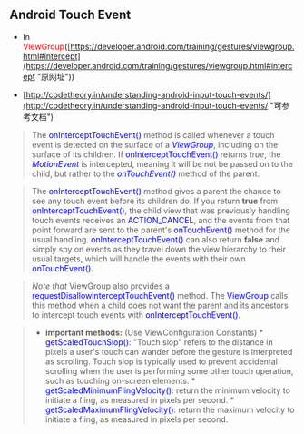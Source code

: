 ## Android Touch Event

* In <font color="red">ViewGroup</font>([https://developer.android.com/training/gestures/viewgroup.html#intercept](https://developer.android.com/training/gestures/viewgroup.html#intercept "原网址"))

* [http://codetheory.in/understanding-android-input-touch-events/](http://codetheory.in/understanding-android-input-touch-events/ "可参考文档")

> The <font color="blue">onInterceptTouchEvent()</font> method is called whenever a touch event is detected on the surface of a <font color="blue">*ViewGroup*</font>, including on the surface of its children. If <font color="blue">onInterceptTouchEvent()</font> returns *true*, the <font color="blue">*MotionEvent*</font> is intercepted, meaning it will be not be passed on to the child, but rather to the <font color="blue">*onTouchEvent()*</font> method of the parent.

> The <font color="blue">onInterceptTouchEvent()</font> method gives a parent the chance to see any touch event before its children do. If you return **true** from <font color="blue">onInterceptTouchEvent()</font>, the child view that was previously handling touch events receives an <font color="blue">ACTION_CANCEL</font>, and the events from that point forward are sent to the parent's <font color="blue">onTouchEvent()</font> method for the usual handling. <font color="blue">onInterceptTouchEvent()</font> can also return **false** and simply spy on events as they travel down the view hierarchy to their usual targets, which will handle the events with their own <font color="blue">onTouchEvent()</font>.

> *Note that* ViewGroup also provides a <font color="blue">requestDisallowInterceptTouchEvent()</font> method. The <font color="blue">ViewGroup</font> calls this method when a child does not want the parent and its ancestors to intercept touch events with <font color="blue">onInterceptTouchEvent()</font>.

> * **important methods:** (Use ViewConfiguration Constants) 
	 * <font color="blue">getScaledTouchSlop()</font>: "Touch slop" refers to the distance in pixels a user's touch can wander before the gesture is interpreted as scrolling. Touch slop is typically used to prevent accidental scrolling when the user is performing some other touch operation, such as touching on-screen elements.
	 * <font color="blue">getScaledMinimumFlingVelocity()</font>: return the minimum velocity to initiate a fling, as measured in pixels per second.
	 * <font color="blue">getScaledMaximumFlingVelocity()</font>: return the maximum velocity to initiate a fling, as measured in pixels per second.